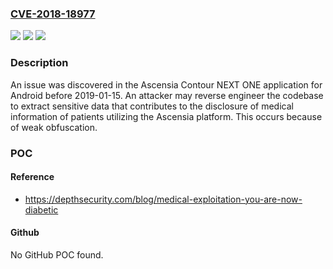 ### [CVE-2018-18977](https://cve.mitre.org/cgi-bin/cvename.cgi?name=CVE-2018-18977)
![](https://img.shields.io/static/v1?label=Product&message=n%2Fa&color=blue)
![](https://img.shields.io/static/v1?label=Version&message=n%2Fa&color=blue)
![](https://img.shields.io/static/v1?label=Vulnerability&message=n%2Fa&color=brighgreen)

### Description

An issue was discovered in the Ascensia Contour NEXT ONE application for Android before 2019-01-15. An attacker may reverse engineer the codebase to extract sensitive data that contributes to the disclosure of medical information of patients utilizing the Ascensia platform. This occurs because of weak obfuscation.

### POC

#### Reference
- https://depthsecurity.com/blog/medical-exploitation-you-are-now-diabetic

#### Github
No GitHub POC found.

